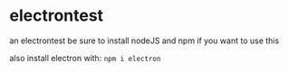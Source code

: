 # electrontest
 an electrontest
 be sure to install nodeJS and npm if you want to use this
 
 also install electron with: ``npm i electron``
